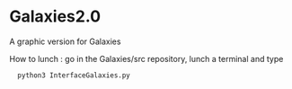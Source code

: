 # Galaxies2.0
A graphic version for Galaxies

How to lunch : 
  go in the Galaxies/src repository, lunch a terminal and type 
  
      python3 InterfaceGalaxies.py
